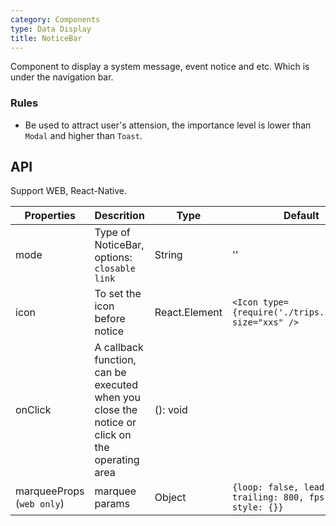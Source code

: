 ```yaml
---
category: Components
type: Data Display
title: NoticeBar
---
```


Component to display a system message, event notice and etc. Which is under the navigation bar.

### Rules

- Be used to attract user's attension, the importance level is lower than `Modal` and higher than `Toast`.

## API

Support WEB, React-Native.

Properties | Descrition | Type | Default
-----------|------------|------|--------
| mode    | Type of NoticeBar, options: `closable` `link`   | String |  ''  |
| icon    | To set the icon before notice  |  React.Element | `<Icon type={require('./trips.svg').id} size="xxs" />`|
| onClick    | A callback function, can be executed when you close the notice or click on the operating area   | (): void |   |
| marqueeProps (`web only`) | marquee params       | Object | `{loop: false, leading: 500, trailing: 800, fps: 40, style: {}}`  |
